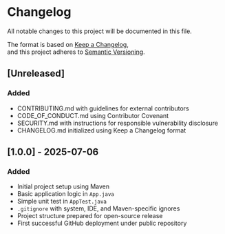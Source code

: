 # Changelog

All notable changes to this project will be documented in this file.

The format is based on [Keep a Changelog](https://keepachangelog.com/en/1.1.0/),  
and this project adheres to [Semantic Versioning](https://semver.org/spec/v2.0.0.html).

## [Unreleased]

### Added
- CONTRIBUTING.md with guidelines for external contributors
- CODE_OF_CONDUCT.md using Contributor Covenant
- SECURITY.md with instructions for responsible vulnerability disclosure
- CHANGELOG.md initialized using Keep a Changelog format

## [1.0.0] - 2025-07-06

### Added
- Initial project setup using Maven
- Basic application logic in `App.java`
- Simple unit test in `AppTest.java`
- `.gitignore` with system, IDE, and Maven-specific ignores
- Project structure prepared for open-source release
- First successful GitHub deployment under public repository
